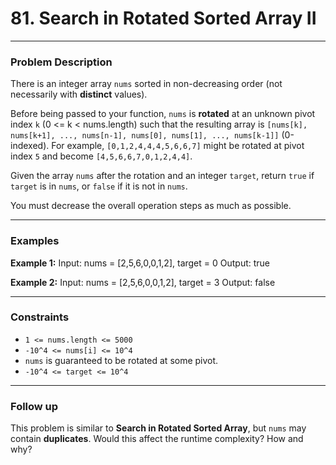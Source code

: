 # 81. Search in Rotated Sorted Array II

---

### Problem Description

There is an integer array `nums` sorted in non-decreasing order (not necessarily with **distinct** values).

Before being passed to your function, `nums` is **rotated** at an unknown pivot index `k` (0 <= k < nums.length) such that the resulting array is `[nums[k], nums[k+1], ..., nums[n-1], nums[0], nums[1], ..., nums[k-1]]` (0-indexed). For example, `[0,1,2,4,4,4,5,6,6,7]` might be rotated at pivot index `5` and become `[4,5,6,6,7,0,1,2,4,4]`.

Given the array `nums` after the rotation and an integer `target`, return `true` if `target` is in `nums`, or `false` if it is not in `nums`.

You must decrease the overall operation steps as much as possible.

---

### Examples

**Example 1:**
Input: nums = [2,5,6,0,0,1,2], target = 0
Output: true


**Example 2:**
Input: nums = [2,5,6,0,0,1,2], target = 3
Output: false


---

### Constraints

* `1 <= nums.length <= 5000`
* `-10^4 <= nums[i] <= 10^4`
* `nums` is guaranteed to be rotated at some pivot.
* `-10^4 <= target <= 10^4`

---

### Follow up

This problem is similar to **Search in Rotated Sorted Array**, but `nums` may contain **duplicates**. Would this affect the runtime complexity? How and why?
